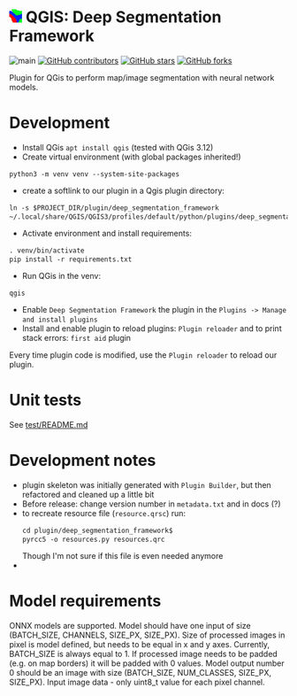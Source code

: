# ![dsf_logo](plugin/deep_segmentation_framework/images/icon.png) QGIS: Deep Segmentation Framework
![main](https://github.com/PUTvision/qgis-deep-segmentation-framework/actions/workflows/python-app.yml/badge.svg)
[![GitHub contributors](https://img.shields.io/github/contributors/PUTvision/qgis-deep-segmentation-framework)](https://github.com/PUTvision/qgis-deep-segmentation-framework/graphs/contributors)
[![GitHub stars](https://img.shields.io/github/stars/PUTvision/qgis-deep-segmentation-framework)](https://github.com/PUTvision/qgis-deep-segmentation-framework/stargazers)
[![GitHub forks](https://img.shields.io/github/forks/PUTvision/qgis-deep-segmentation-framework)](https://github.com/PUTvision/qgis-deep-segmentation-framework/network/members)

Plugin for QGis to perform map/image segmentation with neural network models. 

# Development
 - Install QGis `apt install qgis` (tested with QGis 3.12)
 - Create virtual environment (with global packages inherited!)
```
python3 -m venv venv --system-site-packages
```
 - create a softlink to our plugin in a Qgis plugin directory:
```
ln -s $PROJECT_DIR/plugin/deep_segmentation_framework ~/.local/share/QGIS/QGIS3/profiles/default/python/plugins/deep_segmentation_framework
```
 - Activate environment and install requirements:
```
. venv/bin/activate
pip install -r requirements.txt
```
 - Run QGis in the venv:
```
qgis
```
 - Enable `Deep Segmentation Framework` the plugin in the `Plugins -> Manage and install plugins`
 - Install and enable plugin to reload plugins: `Plugin reloader` and to print stack errors: `first aid` plugin

Every time plugin code is modified, use the `Plugin reloader` to reload our plugin.

# Unit tests
See [test/README.md](test/README.md)

# Development notes
 - plugin skeleton was initially generated with `Plugin Builder`, but then refactored and cleaned up a little bit
 - Before release: change version number in `metadata.txt` and in docs (?)
 - to recreate resource file (`resource.qrsc`) run:
    ```
    cd plugin/deep_segmentation_framework$
    pyrcc5 -o resources.py resources.qrc
    ```
   Though I'm not sure if this file is even needed anymore
 - 

# Model requirements
ONNX models are supported.
Model should have one input of size (BATCH_SIZE, CHANNELS, SIZE_PX, SIZE_PX).
Size of processed images in pixel is model defined, but needs to be equal in x and y axes.
Currently, BATCH_SIZE is always equal to 1.
If processed image needs to be padded (e.g. on map borders) it will be padded with 0 values.
Model output number 0 should be an image with size (BATCH_SIZE, NUM_CLASSES, SIZE_PX, SIZE_PX).
Input image data - only uint8_t value for each pixel channel.
